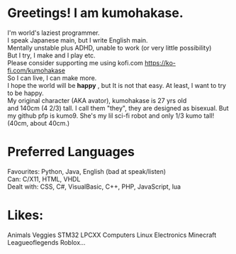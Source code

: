 Greetings! I am kumohakase.
====
I'm world's laziest programmer.   
I speak Japanese main, but I write English main.  
Mentally unstable plus ADHD, unable to work (or very little possibility)   
But I try, I make and I play etc.   
Please consider supporting me using kofi.com https://ko-fi.com/kumohakase  
So I can live, I can make more.   
I hope the world will be **happy** , but It is not that easy.
At least, I want to try to be happy.   
My original character (AKA avator), kumohakase is 27 yrs old   
and 140cm (4 2/3) tall. I call them "they", they are designed as
bisexual.
But my github pfp is kumo9. She's my lil sci-fi robot and only
1/3 kumo tall! (40cm, about 40cm.)

Preferred Languages
====
Favourites: Python, Java, English (bad at speak/listen)   
Can: C/X11, HTML, VHDL   
Dealt with: CSS, C#, VisualBasic, C++, PHP, JavaScript, lua   


Likes:
====
Animals Veggies STM32 LPCXX Computers Linux Electronics Minecraft Leagueoflegends Roblox...

